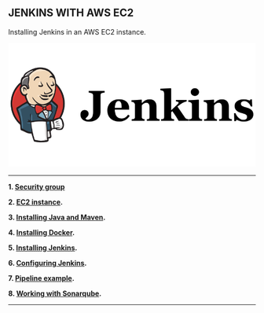 JENKINS WITH AWS EC2
-----------------------------------------------------------

Installing Jenkins in an AWS EC2 instance.

![JenkinsLogo](screenshots/jenkins-logo.png)

-----------------------------------------------------------

**1. [Security group](./docs/security-group.md)**

**2. [EC2 instance](./docs/ec2-instance.md).**

**3. [Installing Java and Maven](./docs/installing-java.md).**

**4. [Installing Docker](./docs/installing-docker.md).**

**5. [Installing Jenkins](./docs/installing-jenkins.md).**

**6. [Configuring Jenkins](./docs/configuring-jenkins.md).**

**7. [Pipeline example](./docs/pipeline-example.md).**

**8. [Working with Sonarqube](./docs/sonarqube-configuration.md).**

-----------------------------------------------------------

